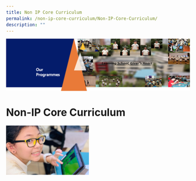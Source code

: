```yaml
---
title: Non IP Core Curriculum
permalink: /non-ip-core-curriculum/Non-IP-Core-Curriculum/
description: ""
---
```

![](/images/OurProgrammes1.png)

Non-IP Core Curriculum
======================

<p><a href="[https://www.open.gov.sg/non-ip-core-curriculum/Aesthetics/](http://google.com/linkhere)"><img style="width:45%" src="/images/Aesthetics.jpg"></a></p>
